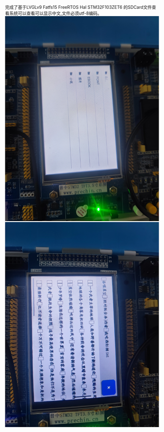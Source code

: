 完成了基于LVGLv9 Fatfs15 FreeRTOS Hal STM32F103ZET6 的SDCard文件查看系统可以查看可以显示中文,文件必须utf-8编码。
![Image_text](https://github.com/WesterDrizzle/SDcardFileViewer/blob/master/image/%E6%95%88%E6%9E%9C%E5%9B%BE1.jpg)
![Image_text](https://github.com/WesterDrizzle/SDcardFileViewer/blob/master/image/%E6%95%88%E6%9E%9C%E5%9B%BE2.jpg)
